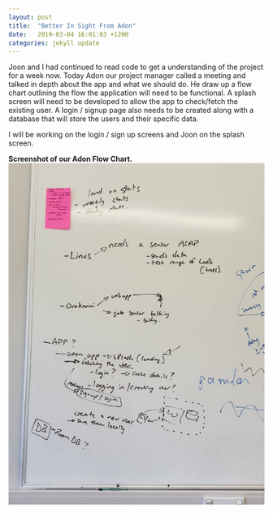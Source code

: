 ```yaml
---
layout: post
title:  "Better In Sight From Adon"
date:   2019-03-04 16:01:03 +1200
categories: jekyll update
---
```


Joon and I had continued to read code to get a understanding of the project for a week now. Today Adon our project manager called a meeting and talked in depth about the app and what we should do. He draw up a flow chart outlining the flow the application will need to be functional. A splash screen will need to be developed to allow the app to check/fetch the existing user. A login / signup page also needs to be created along with a database that will store the users and their specific data. 

I will be working on the login / sign up screens and Joon on the splash screen.

**Screenshot of our Adon Flow Chart.**
![](/assets/march4_1.JPG)